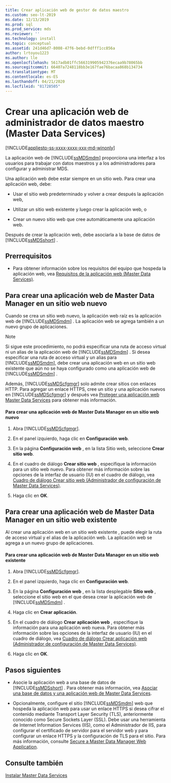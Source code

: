 ```yaml
---
title: Crear aplicación web de gestor de datos maestro
ms.custom: seo-lt-2019
ms.date: 12/13/2019
ms.prod: sql
ms.prod_service: mds
ms.reviewer: ''
ms.technology: install
ms.topic: conceptual
ms.assetid: 241d46d7-8008-47f6-bebd-0dfff1cc856a
author: lrtoyou1223
ms.author: lle
ms.openlocfilehash: 5617adb01ffc566319905942376ecaa9b78065bb
ms.sourcegitcommit: 66407a7248118bb3e167fae76bacaa868b134734
ms.translationtype: MT
ms.contentlocale: es-ES
ms.lasthandoff: 04/21/2020
ms.locfileid: "81728505"
---
```

# <a name="create-a-master-data-manager-web-application-master-data-services"></a>Crear una aplicación web de administrador de datos maestro (Master Data Services)

[!INCLUDE[appliesto-ss-xxxx-xxxx-xxx-md-winonly](../../includes/appliesto-ss-xxxx-xxxx-xxx-md-winonly.md)]

  La aplicación web de [!INCLUDE[ssMDSmdm](../../includes/ssmdsmdm-md.md)] proporciona una interfaz a los usuarios para trabajar con datos maestros y a los administradores para configurar y administrar MDS.  
  
 Una aplicación web debe estar siempre en un sitio web. Para crear una aplicación web, debe:  
  
-   Usar el sitio web predeterminado y volver a crear después la aplicación web,  
  
-   Utilizar un sitio web existente y luego crear la aplicación web, o  
  
-   Crear un nuevo sitio web que cree automáticamente una aplicación web.  
  
 Después de crear la aplicación web, debe asociarla a la base de datos de [!INCLUDE[ssMDSshort](../../includes/ssmdsshort-md.md)] .  
  
## <a name="prerequisites"></a>Prerrequisitos  
  
-   Para obtener información sobre los requisitos del equipo que hospeda la aplicación web, vea [Requisitos de la aplicación web &#40;Master Data Services&#41;](../../master-data-services/install-windows/web-application-requirements-master-data-services.md).  
  
## <a name="to-create-a-master-data-manager-web-application-in-a-new-website"></a>Para crear una aplicación web de Master Data Manager en un sitio web nuevo  
 Cuando se crea un sitio web nuevo, la aplicación web raíz es la aplicación web de [!INCLUDE[ssMDSmdm](../../includes/ssmdsmdm-md.md)] . La aplicación web se agrega también a un nuevo grupo de aplicaciones.  
  
> [!NOTE]  
>  Si sigue este procedimiento, no podrá especificar una ruta de acceso virtual ni un alias de la aplicación web de [!INCLUDE[ssMDSmdm](../../includes/ssmdsmdm-md.md)] . Si desea especificar una ruta de acceso virtual y un alias para [!INCLUDE[ssMDSmdm](../../includes/ssmdsmdm-md.md)], debe crear una aplicación web en un sitio web existente que aún no se haya configurado como una aplicación web de [!INCLUDE[ssMDSmdm](../../includes/ssmdsmdm-md.md)] .  
  
 Además, [!INCLUDE[ssMDScfgmgr](../../includes/ssmdscfgmgr-md.md)] solo admite crear sitios con enlaces HTTP. Para agregar un enlace HTTPS, cree un sitio y una aplicación nuevos en [!INCLUDE[ssMDScfgmgr](../../includes/ssmdscfgmgr-md.md)] y después vea [Proteger una aplicación web Master Data Services](../../master-data-services/install-windows/secure-a-master-data-manager-web-application.md) para obtener más información.  
  
#### <a name="to-create-a-master-data-manager-web-application-in-a-new-website"></a>Para crear una aplicación web de Master Data Manager en un sitio web nuevo  
  
1.  Abra [!INCLUDE[ssMDScfgmgr](../../includes/ssmdscfgmgr-md.md)].  
  
2.  En el panel izquierdo, haga clic en **Configuración web**.  
  
3.  En la página **Configuración web** , en la lista Sitio web, seleccione **Crear sitio web**.  
  
4.  En el cuadro de diálogo **Crear sitio web** , especifique la información para un sitio web nuevo. Para obtener más información sobre las opciones de la interfaz de usuario (IU) en el cuadro de diálogo, vea [Cuadro de diálogo Crear sitio web &#40;Administrador de configuración de Master Data Services&#41;](../../master-data-services/create-website-dialog-box-master-data-services-configuration-manager.md).  
  
5.  Haga clic en **OK**.  
  
## <a name="to-create-a-master-data-manager-web-application-in-an-existing-website"></a>Para crear una aplicación web de Master Data Manager en un sitio web existente  
 Al crear una aplicación web en un sitio web existente , puede elegir la ruta de acceso virtual y el alias de la aplicación web. La aplicación web se agrega a un nuevo grupo de aplicaciones.  
  
#### <a name="to-create-a-master-data-manager-web-application-in-an-existing-website"></a>Para crear una aplicación web de Master Data Manager en un sitio web existente  
  
1.  Abra [!INCLUDE[ssMDScfgmgr](../../includes/ssmdscfgmgr-md.md)].  
  
2.  En el panel izquierdo, haga clic en **Configuración web**.  
  
3.  En la página **Configuración web** , en la lista desplegable **Sitio web** , seleccione el sitio web en el que desea crear la aplicación web de [!INCLUDE[ssMDSmdm](../../includes/ssmdsmdm-md.md)] .  
  
4.  Haga clic en **Crear aplicación**.  
  
5.  En el cuadro de diálogo **Crear aplicación web** , especifique la información para una aplicación web nueva. Para obtener más información sobre las opciones de la interfaz de usuario (IU) en el cuadro de diálogo, vea [Cuadro de diálogo Crear aplicación web &#40;Administrador de configuración de Master Data Services&#41;](../../master-data-services/create-web-application-dialog-box-master-data-services-configuration-manager.md).  
  
6.  Haga clic en **OK**.  
  
## <a name="next-steps"></a>Pasos siguientes  
  
-   Asocie la aplicación web a una base de datos de [!INCLUDE[ssMDSshort](../../includes/ssmdsshort-md.md)] . Para obtener más información, vea [Asociar una base de datos y una aplicación web de Master Data Services](../../master-data-services/install-windows/associate-a-master-data-services-database-and-web-application.md).  
  
-   Opcionalmente, configure el sitio [!INCLUDE[ssMDSmdm](../../includes/ssmdsmdm-md.md)] web que hospeda la aplicación web para usar un enlace HTTPS si desea cifrar el contenido mediante Transport Layer Security (TLS), anteriormente conocido como Secure Sockets Layer (SSL). Debe usar una herramienta de Internet Information Services (IIS), como el Administrador de IIS, para configurar el certificado de servidor para el servidor web y para configurar un enlace HTTPS y la configuración de TLS para el sitio. Para más información, consulte [Secure a Master Data Manager Web Application](../../master-data-services/install-windows/secure-a-master-data-manager-web-application.md).  
  
## <a name="see-also"></a>Consulte también  
 [Instalar Master Data Services](../../master-data-services/install-windows/install-master-data-services.md)  
  
  
